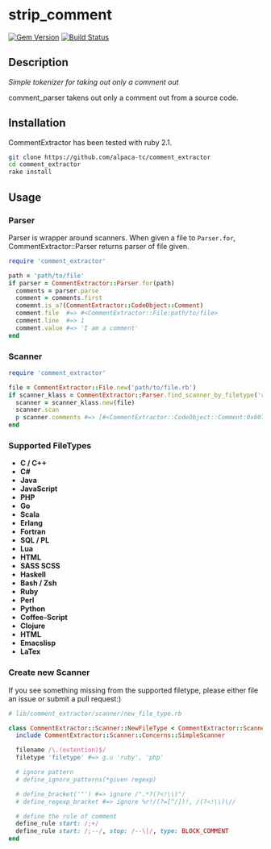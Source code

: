# strip\_comment

[![Gem Version](https://badge.fury.io/rb/comment_extractor.png)](http://badge.fury.io/rb/comment_extractor) [![Build Status](https://travis-ci.org/alpaca-tc/comment_extractor.png?branch=develop)](https://travis-ci.org/alpaca-tc/comment\_parser)

## Description

*Simple tokenizer for taking out only a comment out*

comment\_parser takens out only a comment out from a source code.

## Installation

CommentExtractor has been tested with ruby 2.1.

```sh
git clone https://github.com/alpaca-tc/comment_extractor
cd comment_extractor
rake install
```

## Usage

### Parser

Parser is wrapper around scanners.
When given a file to `Parser.for`, CommentExtractor::Parser returns parser of file given.

```ruby
require 'comment_extractor'

path = 'path/to/file'
if parser = CommentExtractor::Parser.for(path)
  comments = parser.parse
  comment = comments.first
  comemnt.is_a?(CommentExtractor::CodeObject::Comment)
  comment.file  #=> #<CommentExtractor::File:path/to/file>
  comment.line  #=> 1
  comment.value #=> 'I am a comment'
end
```

### Scanner

```ruby
require 'comment_extractor'

file = CommentExtractor::File.new('path/to/file.rb')
if scanner_klass = CommentExtractor::Parser.find_scanner_by_filetype('ruby')
  scanner = scanner_klass.new(file)
  scanner.scan
  p scanner.comments #=> [#<CommentExtractor::CodeObject::Comment:0x007f98cb90c4f8>, ...]
end
```

### Supported FileTypes

- **C / C++**
- **C#**
- **Java**
- **JavaScript**
- **PHP**
- **Go**
- **Scala**
- **Erlang**
- **Fortran**
- **SQL / PL**
- **Lua**
- **HTML**
- **SASS SCSS**
- **Haskell**
- **Bash / Zsh**
- **Ruby**
- **Perl**
- **Python**
- **Coffee-Script**
- **Clojure**
- **HTML**
- **Emacslisp**
- **LaTex**

### Create new Scanner

If you see something missing from the supported filetype, please either file an issue or submit a pull request:)

```ruby
# lib/comment_extractor/scanner/new_file_type.rb

class CommentExtractor::Scanner::NewFileType < CommentExtractor::Scanner
  include CommentExtractor::Scanner::Concerns::SimpleScanner

  filename /\.(extention)$/
  filetype 'filetype' #=> g.u 'ruby', 'php'

  # ignore pattern
  # define_ignore_patterns(*given regexp)

  # define_bracket('"') #=> ignore /".*?(?<!\\)"/
  # define_regexp_bracket #=> ignore %r!/(?=[^/])!, /(?<!\\)\//

  # define the rule of comment
  define_rule start: /;+/
  define_rule start: /;--/, stop: /--\|/, type: BLOCK_COMMENT
end
```

